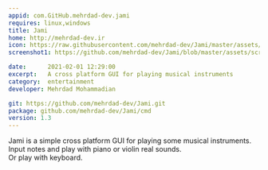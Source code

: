 ```yaml
---
appid: com.GitHub.mehrdad-dev.jami
requires: linux,windows
title: Jami
home: http://mehrdad-dev.ir
icon: https://raw.githubusercontent.com/mehrdad-dev/Jami/master/assets/Jami.png
screenshot1: https://github.com/mehrdad-dev/Jami/blob/master/assets/screen-1.jpg?raw=true

date:      2021-02-01 12:29:00
excerpt:   A cross platform GUI for playing musical instruments
category:  entertainment
developer: Mehrdad Mohammadian

git: https://github.com/mehrdad-dev/Jami.git
package: github.com/mehrdad-dev/Jami/cmd
version: 1.3
---
```


Jami is a simple cross platform GUI for playing some musical instruments.  
Input notes and play with piano or violin real sounds.  
Or play with keyboard.
